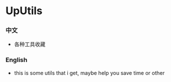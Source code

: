 # UpUtils

### 中文

- 各种工具收藏

### English
- this is some utils that i get, maybe help you save time or other
